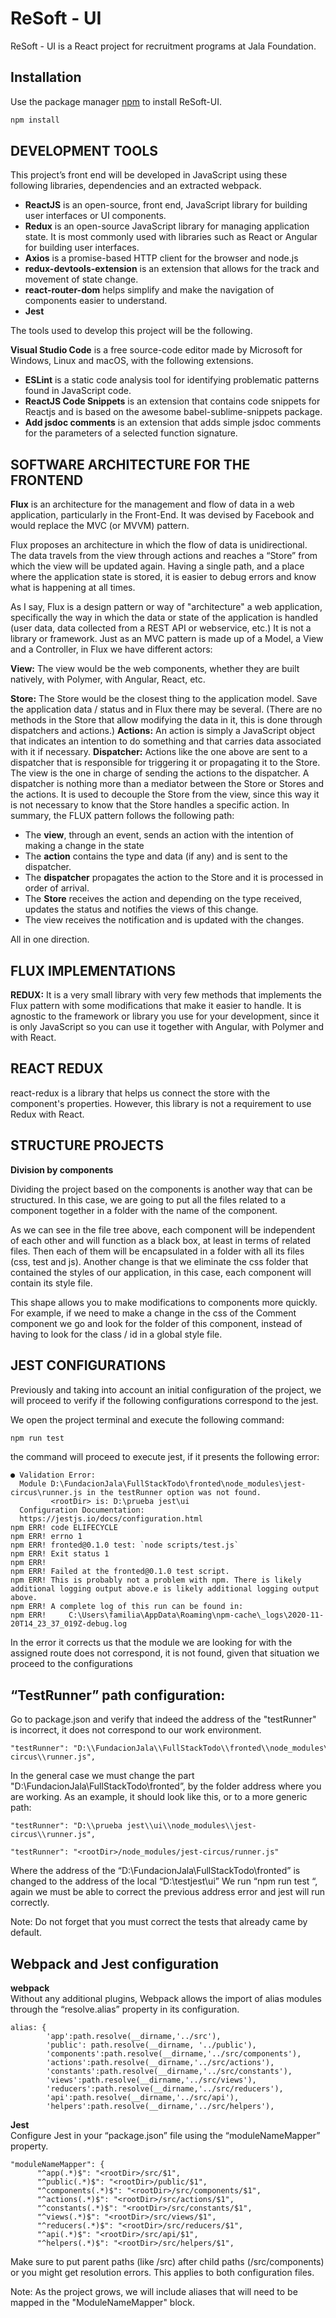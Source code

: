 # ReSoft - UI

ReSoft - UI is a React project for recruitment programs at Jala Foundation.

## Installation

Use the package manager [npm](https://docs.npmjs.com/cli/v6/commands/npm-install) to install ReSoft-UI.

```bash
npm install
```
 

## DEVELOPMENT TOOLS

This project’s front end will be developed in JavaScript using these following libraries, dependencies and an extracted webpack.

* __ReactJS__ is an open-source, front end, JavaScript library for building user interfaces or UI components.
* __Redux__ is an open-source JavaScript library for managing application state. It is most commonly used with libraries such as React or Angular for building user interfaces.
* __Axios__ is a promise-based HTTP client for the browser and node.js
* __redux-devtools-extension__ is an extension that allows for the track and movement of state change.
* __react-router-dom__ helps simplify and make the navigation of components easier to understand.
* __Jest__

The tools used to develop this project will be the following.

__Visual Studio Code__ is a free source-code editor made by Microsoft for Windows, Linux and macOS, with the following extensions.
* __ESLint__ is a static code analysis tool for identifying problematic patterns found in JavaScript code.
* __ReactJS Code Snippets__ is an extension that contains code snippets for Reactjs and is based on the awesome babel-sublime-snippets package.
* __Add jsdoc comments__ is an extension that adds simple jsdoc comments for the parameters of a selected function signature.

## SOFTWARE ARCHITECTURE FOR THE FRONTEND
__Flux__ is an architecture for the management and flow of data in a web application, particularly in the Front-End. It was devised by Facebook and would replace the MVC (or MVVM) pattern.

Flux proposes an architecture in which the flow of data is unidirectional. The data travels from the view through actions and reaches a “Store” from which the view will be updated again.
Having a single path, and a place where the application state is stored, it is easier to debug errors and know what is happening at all times.

As I say, Flux is a design pattern or way of "architecture" a web application, specifically the way in which the data or state of the application is handled (user data, data collected from a REST API or webservice, etc.) It is not a library or framework.
Just as an MVC pattern is made up of a Model, a View and a Controller, in Flux we have different actors:

__View:__ The view would be the web components, whether they are built natively, with Polymer, with Angular, React, etc.

__Store:__ The Store would be the closest thing to the application model. Save the application data / status and in Flux there may be several.  (There are no methods in the Store that allow modifying the data in it, this is done through dispatchers and actions.)
__Actions:__ An action is simply a JavaScript object that indicates an intention to do something and that carries data associated with it if necessary.
__Dispatcher:__ Actions like the one above are sent to a dispatcher that is responsible for triggering it or propagating it to the Store.
The view is the one in charge of sending the actions to the dispatcher.
A dispatcher is nothing more than a mediator between the Store or Stores and the actions. It is used to decouple the Store from the view, since this way it is not necessary to know that the Store handles a specific action.
In summary, the FLUX pattern follows the following path:


* The __view__, through an event, sends an action with the intention of making a change in the state
* The __action__ contains the type and data (if any) and is sent to the dispatcher.
* The __dispatcher__ propagates the action to the Store and it is processed in order of arrival.
* The __Store__ receives the action and depending on the type received, updates the status and notifies the views of this change.
* The view receives the notification and is updated with the changes.

All in one direction.


## FLUX IMPLEMENTATIONS
__REDUX:__ It is a very small library with very few methods that implements the Flux pattern with some modifications that make it easier to handle. It is agnostic to the framework or library you use for your development, since it is only JavaScript so you can use it together with Angular, with Polymer and with React.

## REACT REDUX
react-redux is a library that helps us connect the store with the component's properties. However, this library is not a requirement to use Redux with React.

## STRUCTURE PROJECTS

__Division by components__

Dividing the project based on the components is another way that can be structured. In this case, we are going to put all the files related to a component together in a folder with the name of the component.

As we can see in the file tree above, each component will be independent of each other and will function as a black box, at least in terms of related files. Then each of them will be encapsulated in a folder with all its files (css, test and js). Another change is that we eliminate the css folder that contained the styles of our application, in this case, each component will contain its style file.


This shape allows you to make modifications to components more quickly. For example, if we need to make a change in the css of the Comment component we go and look for the folder of this component, instead of having to look for the class / id in a global style file.



## JEST CONFIGURATIONS 

Previously and taking into account an initial configuration of the project, we will proceed to verify if the following configurations correspond to the jest. 

We open the project terminal and execute the following command: 

```bash 
npm run test 
``` 

the command will proceed to execute jest, if it presents the following error: 

``` 
● Validation Error: 
  Module D:\FundacionJala\FullStackTodo\fronted\node_modules\jest-circus\runner.js in the testRunner option was not found. 
         <rootDir> is: D:\prueba jest\ui 
  Configuration Documentation: 
  https://jestjs.io/docs/configuration.html 
npm ERR! code ELIFECYCLE 
npm ERR! errno 1 
npm ERR! fronted@0.1.0 test: `node scripts/test.js`    
npm ERR! Exit status 1 
npm ERR! 
npm ERR! Failed at the fronted@0.1.0 test script.      
npm ERR! This is probably not a problem with npm. There is likely additional logging output above.e is likely additional logging output above. 
npm ERR! A complete log of this run can be found in: 
npm ERR!     C:\Users\familia\AppData\Roaming\npm-cache\_logs\2020-11-20T14_23_37_019Z-debug.log 
```` 

In the error it corrects us that the module we are looking for with the assigned route does not correspond, it is not found, given that situation we proceed to the configurations 

## “TestRunner” path configuration: 

Go to package.json and verify that indeed the address of the "testRunner" is incorrect, it does not correspond to our work environment. 

``` 
"testRunner": "D:\\FundacionJala\\FullStackTodo\\fronted\\node_modules\\jest-circus\\runner.js", 
``` 

In the general case we must change the part "D:\\FundacionJala\\FullStackTodo\\fronted”, by the folder address where you are working. 
As an example, it should look like this, or to a more generic <rootDir> path: 

``` 
"testRunner": "D:\\prueba jest\\ui\\node_modules\\jest-circus\\runner.js", 
``` 
``` 
"testRunner": "<rootDir>/node_modules/jest-circus/runner.js"
``` 

Where the address of the “D:\\FundacionJala\\FullStackTodo\\fronted” is changed to the address of the local “D:\\testjest\\ui” 
We run “npm run test “, again we must be able to correct the previous address error and jest will run correctly. 

Note: Do not forget that you must correct the tests that already came by default.

## Webpack and Jest configuration 

__webpack__  
Without any additional plugins, Webpack allows the import of alias modules through the “resolve.alias” property in its configuration. 

``` 
alias: { 
        'app':path.resolve(__dirname,'../src'), 
        'public': path.resolve(__dirname, '../public'), 
        'components':path.resolve(__dirname,'../src/components'), 
        'actions':path.resolve(__dirname,'../src/actions'), 
        'constants':path.resolve(__dirname,'../src/constants'), 
        'views':path.resolve(__dirname,'../src/views'), 
        'reducers':path.resolve(__dirname,'../src/reducers'), 
        'api':path.resolve(__dirname,'../src/api'), 
        'helpers':path.resolve(__dirname,'../src/helpers'), 
``` 

__Jest__  
Configure Jest in your “package.json” file using the “moduleNameMapper” property. 

``` 
"moduleNameMapper": { 
      "^app(.*)$": "<rootDir>/src/$1", 
      "^public(.*)$": "<rootDir>/public/$1", 
      "^components(.*)$": "<rootDir>/src/components/$1", 
      "^actions(.*)$": "<rootDir>/src/actions/$1", 
      "^constants(.*)$": "<rootDir>/src/constants/$1", 
      "^views(.*)$": "<rootDir>/src/views/$1", 
      "^reducers(.*)$": "<rootDir>/src/reducers/$1", 
      "^api(.*)$": "<rootDir>/src/api/$1", 
      "^helpers(.*)$": "<rootDir>/src/helpers/$1", 
``` 

Make sure to put parent paths (like <rootDir>/src) after child paths (<rootDir>/src/components) or you might get resolution errors. This applies to both configuration files. 

Note: As the project grows, we will include aliases that will need to be mapped in the "ModuleNameMapper" block. 
